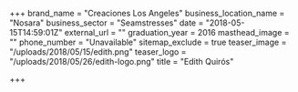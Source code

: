 +++
brand_name = "Creaciones Los Angeles"
business_location_name = "Nosara"
business_sector = "Seamstresses"
date = "2018-05-15T14:59:01Z"
external_url = ""
graduation_year = 2016
masthead_image = ""
phone_number = "Unavailable"
sitemap_exclude = true
teaser_image = "/uploads/2018/05/15/edith.png"
teaser_logo = "/uploads/2018/05/26/edith-logo.png"
title = "Edith Quirós"

+++
